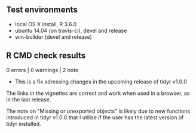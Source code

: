 ## Test environments
* local OS X install, R 3.6.0
* ubuntu 14.04 (on travis-ci), devel and release
* win-builder (devel and release)

## R CMD check results

0 errors | 0 warnings | 2 note

* This is a fix adressing changes in the upcoming release of tidyr v1.0.0

The links in the vignettes are correct and work when used in a browser, as in
the last release.

The note on "Missing or unexported objects" is likely due to new functions 
introduced in tidyr v1.0.0 that I utilise if the user has the latest version of
tidyr installed.
